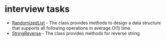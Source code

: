 # interview tasks

* [RandomizedList](https://github.com/wtf-development/interview/blob/master/src/main/java/io/wdev/datastructures/RandomizedList.java) - The class provides methods to design a data structure that supports all following operations in average O(1) time.
* [StringReverse](https://github.com/wtf-development/interview/blob/master/src/main/java/io/wdev/strings/StringReverse.java) - The class provides methods for reverse string.
